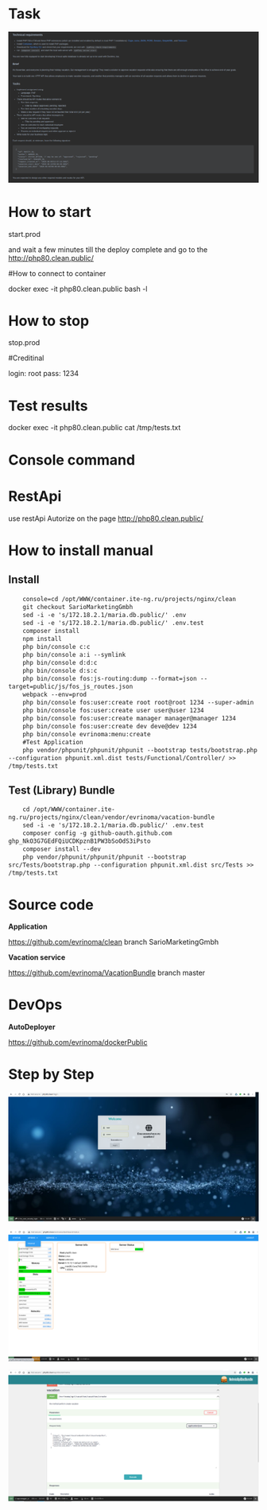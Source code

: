 # Task

![Login](docs/img/task.png?raw=true "Escaped")

# How to start

start.prod

and wait a few minutes till the deploy complete and go to the http://php80.clean.public/

#How to connect to container

docker exec -it php80.clean.public bash -l

# How to stop

stop.prod

#Creditinal

login: root
pass: 1234

# Test results

docker exec -it php80.clean.public cat /tmp/tests.txt

# Console command


# RestApi

use restApi Autorize on the page http://php80.clean.public/

# How to install manual

   ## Install

        console=cd /opt/WWW/container.ite-ng.ru/projects/nginx/clean
        git checkout SarioMarketingGmbh
        sed -i -e 's/172.18.2.1/maria.db.public/' .env
        sed -i -e 's/172.18.2.1/maria.db.public/' .env.test
        composer install
        npm install
        php bin/console c:c
        php bin/console a:i --symlink
        php bin/console d:d:c
        php bin/console d:s:c
        php bin/console fos:js-routing:dump --format=json --target=public/js/fos_js_routes.json
        webpack --env=prod
        php bin/console fos:user:create root root@root 1234 --super-admin
        php bin/console fos:user:create user user@user 1234
        php bin/console fos:user:create manager manager@manager 1234
        php bin/console fos:user:create dev deve@dev 1234
        php bin/console evrinoma:menu:create
        #Test Application
        php vendor/phpunit/phpunit/phpunit --bootstrap tests/bootstrap.php --configuration phpunit.xml.dist tests/Functional/Controller/ >> /tmp/tests.txt

   ## Test (Library) Bundle

        cd /opt/WWW/container.ite-ng.ru/projects/nginx/clean/vendor/evrinoma/vacation-bundle
        sed -i -e 's/172.18.2.1/maria.db.public/' .env.test
        composer config -g github-oauth.github.com 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
        composer install --dev
        php vendor/phpunit/phpunit/phpunit --bootstrap src/Tests/bootstrap.php --configuration phpunit.xml.dist src/Tests >> /tmp/tests.txt

# Source code

**Application**

https://github.com/evrinoma/clean branch SarioMarketingGmbh

**Vacation service**

https://github.com/evrinoma/VacationBundle branch master

# DevOps

**AutoDeployer**

https://github.com/evrinoma/dockerPublic

# Step by Step

![Login](docs/img/login.png?raw=true "Login Page")

![apidoc](docs/img/apidoc.png?raw=true "ApiDoc Page")

![vacation text](docs/img/vacation.png?raw=true "Vacation Api")

